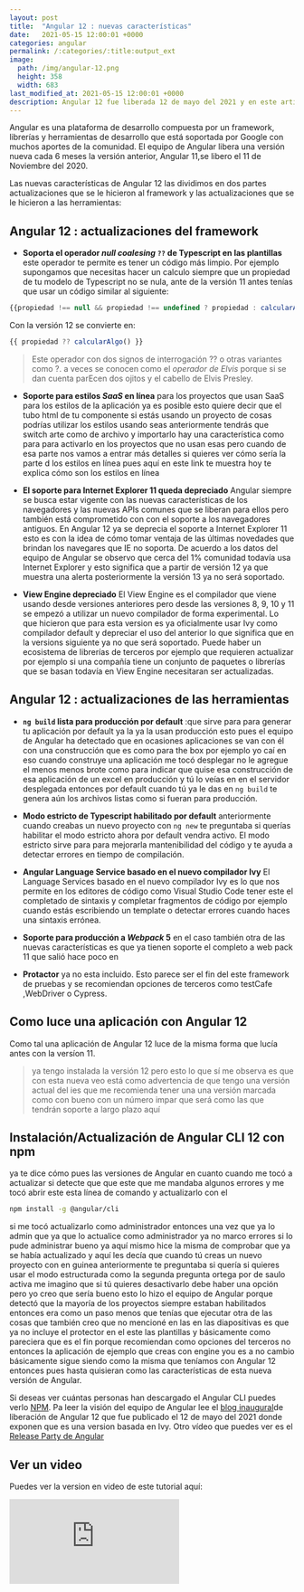 ```yaml
---
layout: post
title:  "Angular 12 : nuevas características"
date:   2021-05-15 12:00:01 +0000
categories: angular
permalink: /:categories/:title:output_ext
image:
  path: /img/angular-12.png
  height: 358
  width: 683
last_modified_at: 2021-05-15 12:00:01 +0000
description: Angular 12 fue liberada 12 de mayo del 2021 y en este articulo traemos las últimas novedades que trae la versión nueva.
---
```


Angular es una plataforma de desarrollo compuesta por un framework, librerías y herramientas de desarrollo que está soportada por Google con muchos aportes de la comunidad. El equipo de Angular libera una versión nueva cada 6 meses la versión anterior, Angular 11,se libero el 11 de Noviembre del 2020.

Las nuevas características de Angular 12 las dividimos en dos partes actualizaciones que se le hicieron al framework y las actualizaciones que se le hicieron a las herramientas:

## Angular 12 : actualizaciones del framework  

* __Soporta el operador _null coalesing_ `??` de Typescript en las plantillas__ este operador te permite es tener un código más limpio. Por ejemplo supongamos que necesitas hacer un calculo siempre que un propiedad de tu modelo de Typescript no se nula, ante de la versión 11 antes tenías que usar un código similar al siguiente:

```ts
{{propiedad !== null && propiedad !== undefined ? propiedad : calcularAlgo() }}
```

Con la versión 12 se convierte en:

```ts
{{ propiedad ?? calcularAlgo() }}
```

> Este operador con dos signos de interrogación  ?? o otras variantes como ?. a veces se conocen como el _operador de Elvis_ porque si se dan cuenta parEcen dos ojitos y el cabello de Elvis Presley.

* __Soporte para estilos _SaaS_ en línea__ para los proyectos que usan SaaS para los estilos de la aplicación ya es posible  esto quiere decir que el tubo html de tu componente si estás usando un proyecto de cosas podrías utilizar los estilos usando seas anteriormente tendrás que switch arte como de archivo y importarlo hay una característica como para para activarlo en los proyectos que no usan esas pero cuando de esa parte nos vamos a entrar más detalles si quieres ver cómo sería la parte d los estilos en línea pues aquí en este link te muestra hoy te explica cómo son los estilos en línea

* __El soporte para Internet Explorer 11 queda depreciado__ Angular siempre se busca estar vigente con las nuevas características de los navegadores y las nuevas APIs comunes que se liberan para ellos pero también está comprometido con con el soporte a los navegadores antiguos. En Angular 12  ya se deprecia el soporte a Internet Explorer 11 esto es con la idea de cómo tomar ventaja de las últimas novedades que brindan los navegares que IE no soporta. De acuerdo a los datos del equipo de Angular se observo que cerca del 1% comunidad todavía usa Internet Explorer y esto significa que a partir de versión 12 ya que muestra una alerta posteriormente la versión 13 ya no será soportado.

* __View Engine depreciado__  El View Engine es el compilador que viene usando desde versiones anteriores pero desde las versiones 8, 9, 10 y 11 se empezó a utilizar un nuevo compilador de forma experimental. Lo que hicieron que para esta version es ya oficialmente usar Ivy como compilador default y depreciar el uso del anterior lo que significa que en la versions siguiente ya no que será soportado. Puede haber un ecosistema de  librerías de terceros por ejemplo que requieren actualizar por ejemplo si una compañía tiene un conjunto de paquetes o librerías que se basan todavía en View Engine necesitaran ser actualizadas.

## Angular 12 : actualizaciones de las herramientas

* __`ng build` lista para producción por default__ :que sirve para para generar tu aplicación por default ya la ya la usan producción esto pues el equipo de Angular ha detectado que en ocasiones aplicaciones se van con él con una construcción que es como para the box por ejemplo yo caí en eso cuando construye una aplicación me tocó desplegar no le agregue el menos menos brote como para indicar que quise esa construcción de esa aplicación de un excel en producción y tú lo veías en en el servidor desplegada entonces por default cuando tú ya le das en `ng build` te genera aún los archivos listas como si fueran para producción.

* __Modo estricto de Typescript habilitado por default__ anteriormente cuando creabas un nuevo proyecto con `ng new` te preguntaba si querías habilitar el modo estricto ahora por default vendra activo. El modo estricto sirve para para mejorarla mantenibilidad del código y te ayuda a detectar errores en tiempo de compilación.

* __Angular Language Service basado en el nuevo compilador Ivy__ El Language Services basado en el nuevo compilador Ivy es lo que nos permite en los editores de código como Visual Studio Code tener este el completado de sintaxis y completar fragmentos de código por ejemplo cuando estás escribiendo un template o detectar errores cuando haces una sintaxis errónea.

* __Soporte para producción a _Webpack_ 5__ en el caso también otra de las nuevas características es que ya tienen soporte el completo a web pack 11 que  salió hace poco en

* __Protactor__ ya no esta incluido. Esto parece ser el fin del este framework de pruebas y se recomiendan opciones de terceros como testCafe ,WebDriver o Cypress.

## Como luce una aplicación con Angular 12

Como tal una aplicación de Angular 12 luce de la misma forma que lucía antes con la versíon 11.

> ya tengo instalada la versión 12 pero esto lo que sí me observa es que con esta nueva veo está como advertencia de que tengo una versión actual del ies que me recomienda tener una una versión marcada como con bueno con un número impar que será como las que tendrán soporte a largo plazo aquí

## Instalación/Actualización de Angular CLI 12 con npm

ya te dice cómo pues las versiones de Angular en cuanto cuando me tocó a actualizar si detecte que que este que me mandaba algunos errores y me tocó abrir este esta línea de comando y actualizarlo con el

```bash
npm install -g @angular/cli
```

si me tocó actualizarlo como administrador entonces una vez que ya lo admin que ya que lo actualice como administrador ya no marco errores si lo pude administrar bueno ya aquí mismo hice la misma de comprobar que ya se había actualizado y aquí les decía que cuando tú creas un nuevo proyecto con en guinea anteriormente te preguntaba si quería si quieres usar el modo estructurada como la segunda pregunta ortega por de saulo activa me imagino que si tú quieres desactivarlo debe haber una opción pero yo creo que sería bueno esto lo hizo el equipo de Angular porque detectó que la mayoría de los proyectos siempre estaban habilitados entonces era como un paso menos que tenías que ejecutar otra de las cosas que también creo que no mencioné en las en las diapositivas es que ya no incluye el protector en el este las plantillas y básicamente como pareciera que es el fin porque recomiendan como opciones del terceros no entonces la aplicación de ejemplo que creas con engine you es a no cambio básicamente sigue siendo como la misma que teníamos con Angular 12 entonces pues hasta quisieran como las características de esta nueva versión de Angular.

Si deseas ver cuántas personas han descargado el Angular CLI puedes verlo [NPM](https://www.npmjs.com/package/@angular/cli).
Pa leer la visión del equipo de Angular lee el [blog inaugural](https://blog.angular.io/angular-v12-is-now-available-32ed51fbfd49)de liberación de Angular 12 que fue publicado el 12 de mayo del 2021 donde exponen que es una version basada en Ivy. Otro vídeo que puedes ver es el [Release Party de Angular](https://www.youtube.com/watch?v=iQUE02TWVlY)

## Ver un video

Puedes ver la version en video de este tutorial aquí:

<div class="video-responsive">
<iframe loading="lazy" src="https://www.youtube.com/embed/cFqFdLRcUV4" frameborder="0" allow="accelerometer; autoplay; encrypted-media; gyroscope; picture-in-picture" allowfullscreen></iframe>
</div>
